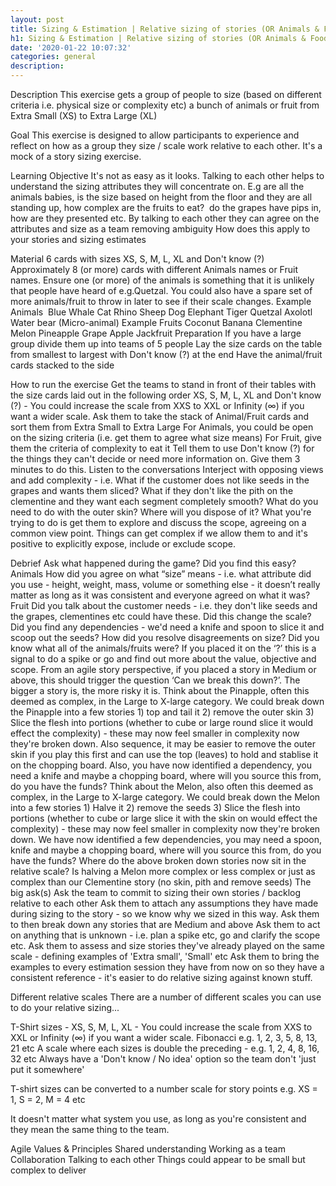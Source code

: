 ```yaml
---
layout: post
title: Sizing & Estimation | Relative sizing of stories (OR Animals & Food)
h1: Sizing & Estimation | Relative sizing of stories (OR Animals & Food)
date: '2020-01-22 10:07:32'
categories: general
description: 
---
```


Description
This exercise gets a group of people to size (based on different criteria i.e. physical size or complexity etc) a bunch of animals or fruit from Extra Small (XS) to Extra Large (XL)

Goal
This exercise is designed to allow participants to experience and reflect on how as a group they size / scale work relative to each other. It's a mock of a story sizing exercise.

Learning Objective
It's not as easy as it looks. Talking to each other helps to understand the sizing attributes they will concentrate on. E.g are all the animals babies, is the size based on height from the floor and they are all standing up, how complex are the fruits to eat?  do the grapes have pips in, how are they presented etc.
By talking to each other they can agree on the attributes and size as a team removing ambiguity
How does this apply to your stories and sizing estimates


Material
6 cards with sizes XS, S, M, L, XL and Don't know (?)
Approximately 8 (or more) cards with different Animals names or Fruit names. Ensure one (or more) of the animals is something that it is unlikely that people have heard of e.g.Quetzal. You could also have a spare set of more animals/fruit to throw in later to see if their scale changes.
Example Animals 
Blue Whale
Cat
Rhino
Sheep
Dog
Elephant
Tiger
Quetzal
Axolotl
Water bear (Micro-animal)
Example Fruits
Coconut
Banana
Clementine
Melon
Pineapple
Grape
Apple
Jackfruit
Preparation
If you have a large group divide them up into teams of 5 people
Lay the size cards on the table from smallest to largest with Don't know (?) at the end
Have the animal/fruit cards stacked to the side


How to run the exercise
Get the teams to stand in front of their tables with the size cards laid out in the following order XS, S, M, L, XL and Don't know (?) - You could increase the scale from XXS to XXL or Infinity (∞) if you want a wider scale.
Ask them to take the stack of Animal/Fruit cards and sort them from Extra Small to Extra Large
For Animals, you could be open on the sizing criteria (i.e. get them to agree what size means)
For Fruit, give them the criteria of complexity to eat it
Tell them to use Don't know (?) for the things they can't decide or need more information on.
Give them 3 minutes to do this.
Listen to the conversations
Interject with opposing views and add complexity - i.e. What if the customer does not like seeds in the grapes and wants them sliced? What if they don't like the pith on the clementine and they want each segment completely smooth? What do you need to do with the outer skin? Where will you dispose of it? What you're trying to do is get them to explore and discuss the scope, agreeing on a common view point. Things can get complex if we allow them to and it's positive to explicitly expose, include or exclude scope.


Debrief
Ask what happened during the game?
Did you find this easy?
Animals
How did you agree on what “size” means - i.e. what attribute did you use - height, weight, mass, volume or something else - it doesn’t really matter as long as it was consistent and everyone agreed on what it was?
Fruit
Did you talk about the customer needs - i.e. they don't like seeds and the grapes, clementines etc could have these. Did this change the scale?
Did you find any dependencies - we'd need a knife and spoon to slice it and scoop out the seeds?
How did you resolve disagreements on size?
Did you know what all of the animals/fruits were? If you placed it on the ‘?’ this is a signal to do a spike or go and find out more about the value, objective and scope.
From an agile story perspective, if you placed a story in Medium or above, this should trigger the question ‘Can we break this down?’. The bigger a story is, the more risky it is.
Think about the Pinapple, often this deemed as complex, in the Large to X-large category. We could break down the Pinapple into a few stories 1) top and tail it 2) remove the outer skin 3) Slice the flesh into portions (whether to cube or large round slice it would effect the complexity) - these may now feel smaller in complexity now they're broken down. Also sequence, it may be easier to remove the outer skin if you play this first and can use the top (leaves) to hold and stablise it on the chopping board. Also, you have now identified a dependency, you need a knife and maybe a chopping board, where will you source this from, do you have the funds?
Think about the Melon, also often this deemed as complex, in the Large to X-large category. We could break down the Melon into a few stories 1) Halve it 2) remove the seeds 3) Slice the flesh into portions (whether to cube or large slice it with the skin on would effect the complexity) - these may now feel smaller in complexity now they're broken down. We have now identified a few dependencies, you may need a spoon, knife and maybe a chopping board, where will you source this from, do you have the funds?
Where do the above broken down stories now sit in the relative scale? Is halving a Melon more complex or less complex or just as complex than our Clementine story (no skin, pith and remove seeds)
The big ask(s)
Ask the team to commit to sizing their own stories / backlog relative to each other
Ask them to attach any assumptions they have made during sizing to the story - so we know why we sized in this way.
Ask them to then break down any stories that are Medium and above
Ask them to act on anything that is unknown - i.e. plan a spike etc, go and clarify the scope etc.
Ask them to assess and size stories they've already played on the same scale - defining examples of 'Extra small', 'Small' etc
Ask them to bring the examples to every estimation session they have from now on so they have a consistent reference - it's easier to do relative sizing against known stuff.


Different relative scales
There are a number of different scales you can use to do your relative sizing...

T-Shirt sizes - XS, S, M, L, XL - You could increase the scale from XXS to XXL or Infinity (∞) if you want a wider scale.
Fibonacci e.g. 1, 2, 3, 5, 8, 13, 21 etc
A scale where each sizes is double the preceding - e.g. 1, 2, 4, 8, 16, 32 etc
Always have a 'Don't know / No idea' option so the team don't 'just put it somewhere'

T-shirt sizes can be converted to a number scale for story points e.g. XS = 1, S = 2, M = 4 etc

It doesn't matter what system you use, as long as you're consistent and they mean the same thing to the team.


Agile Values & Principles
Shared understanding
Working as a team
Collaboration
Talking to each other
Things could appear to be small but complex to deliver









